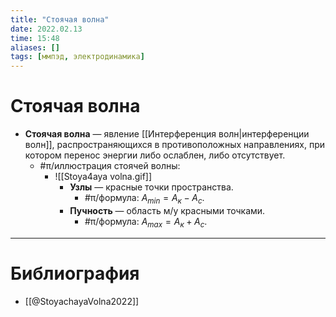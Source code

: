 ```yaml
---
title: "Стоячая волна"
date: 2022.02.13
time: 15:48
aliases: []
tags: [ммпэд, электродинамика]
---
```


# Стоячая волна

- **Стоячая волна** — явление [[Интерференция волн|интерференции волн]], распространяющихся в противоположных направлениях, при котором перенос энергии либо ослаблен, либо отсутствует.
	- #π/иллюстрация стоячей волны:
		- ![[Stoya4aya volna.gif]]
			- **Узлы** — красные точки пространства.
				- #π/формула: $A_{min}=A_к-A_с$.
			- **Пучность** — область м/у красными точками.
				- #π/формула: $A_{max}=A_к+A_с$.


---

# Библиография

- [[@StoyachayaVolna2022]]